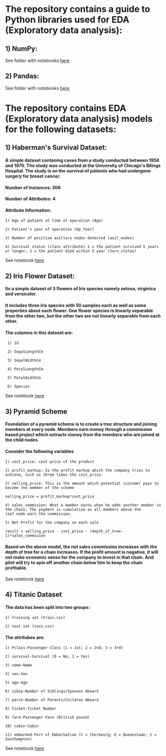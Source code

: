 # The repository contains a guide to Python libraries used for EDA (Exploratory data analysis):

## 1) NumPy:
See folder with notebooks [here](https://github.com/jayashree8/Machine_learning_EDA/tree/master/Guide/NumPy)

## 2) Pandas:
See folder with notebooks [here](https://github.com/jayashree8/Machine_learning_EDA/tree/master/Guide/Pandas)



# The repository contains EDA (Exploratory data analysis) models for the following datasets:

## 1) Haberman's Survival Dataset:

#### A simple dataset contaning cases from a study conducted between 1958 and 1970. The study was conducted at the University of Chicago's Bilings Hospital. The study is on the survival of patients who had undergone surgery for breast cancer. 

#### Number of Instances: 306
#### Number of Attributes: 4

#### Attribute Information:

    1) Age of patient at time of operation (Age)
    
    2) Patient's year of operation (Op_Year)
    
    3) Number of positive axillary nodes detected (axil_nodes)
    
    4) Survival status (class attribute) 1 = the patient survived 5 years or longer, 2 = the patient died within 5 year (Surv_status)

See notebook [here](https://github.com/jayashree8/Machine_learning_EDA/blob/master/Haberman%20EDA/haberman-EDA.ipynb)    


## 2) Iris Flower Dataset:

#### Its a simple dataset of 3 flowers of Iris species namely setosa, virginica and versicolor.

#### It includes three iris species with 50 samples each as well as some properties about each flower. One flower species is linearly separable from the other two, but the other two are not linearly separable from each other.

#### The columns in this dataset are:

     1) Id
      
     2) SepalLengthCm
      
     3) SepalWidthCm
      
     4) PetalLengthCm
      
     5) PetalWidthCm
      
     6) Species
      
See notebook [here](https://github.com/jayashree8/Machine_learning_EDA/blob/master/Iris%20EDA/Iris_EDA.ipynb)       

## 3) Pyramid Scheme

#### Foundation of a pyramid scheme is to create a tree structure and joining members at every node. Members earn money through a commission based project which extracts money from the members who are joined at the child nodes.

#### Consider the following variables

    1) cost_price: cost price of the product

    2) profit_markup: Is the profit markup which the company tries to achieve, such as three times the cost_price. 

    3) selling_price: This is the amount which potential customer pays to become the member of the scheme 

    selling_price = profit_markup*cost_price

    4) sales_commision: What a member earns when he adds another member in the chain. The payment is cumulative as all members above the         leaf node earn the commission.

    5) Net Profit for the company on each sale

    result = selling_price - cost_price - (depth_of_tree-1)*sales_commision

#### Based on the above model, the net sales commission increases with the depth of tree for a chain increases. If the profit amount is           negative, it will not make economic sense for the company to invest in that chain. And pilot will try to spin off another chain below him to keep the chain profitable.

See notebook [here](https://github.com/jayashree8/Machine_learning_EDA/blob/master/Pyramid%20scheme%20EDA/Pyramid%20Scheme.ipynb)

## 4) Titanic Dataset

#### The data has been split into two groups:

    1) training set (train.csv)
    
    2) test set (test.csv)
    
#### The attritubes are:

    1) Pclass-Passenger Class (1 = 1st; 2 = 2nd; 3 = 3rd)

    2) survival-Survival (0 = No; 1 = Yes)

    3) name-Name

    4) sex-Sex

    5) age-Age

    6) sibsp-Number of Siblings/Spouses Aboard

    7) parch-Number of Parents/Children Aboard

    8) ticket-Ticket Number

    9) fare-Passenger Fare (British pound)

    10) cabin-Cabin

    11) embarked-Port of Embarkation (C = Cherbourg; Q = Queenstown; S = Southampton)
    
See notebook [here](https://github.com/jayashree8/Machine_learning_EDA/blob/master/Titanic%20EDA/Titanic.ipynb)
